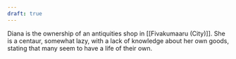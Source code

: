 ```yaml
---
draft: true
---
```

Diana is the ownership of an antiquities shop in [[Fivakumaaru (City)]]. She is a centaur, somewhat lazy, with a lack of knowledge about her own goods, stating that many seem to have a life of their own.